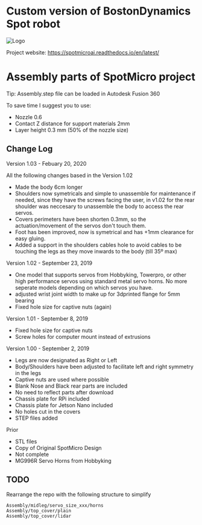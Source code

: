 # Custom version of BostonDynamics Spot robot

![Logo](https://gitlab.com/custom_robots/spotmicroai/website/raw/master/docs/assets/logo.png)

Project website: https://spotmicroai.readthedocs.io/en/latest/

# Assembly parts of SpotMicro project

Tip: Assembly.step file can be loaded in Autodesk Fusion 360

To save time I suggest you to use:
* Nozzle 0.6
* Contact Z distance for support materials 2mm
* Layer height 0.3 mm (50% of the nozzle size)

## Change Log

Version 1.03 - Febuary 20, 2020

All the following changes based in the Version 1.02

- Made the body 6cm longer
- Shoulders now symetricals and simple to unassemble for maintenance if needed, since they have the screws facing the user, in v1.02 for the rear shoulder was neccesary to unassemble the body to access the rear servos.
- Covers perimeters have been shorten 0.3mm, so the actuation/movement of the servos don't touch them.
- Foot has been improved, now is symetrical and has +1mm clearance for easy gluing.
- Added a support in the shoulders cables hole to avoid cables to be touching the legs as they move inwards to the body (till 35º max)

Version 1.02 - September 23, 2019
- One model that supports servos from Hobbyking, Towerpro, or other high performance servos using standard metal servo horns. No more seperate models depending on which servos you have.
- adjusted wrist joint width to make up for 3dprinted flange for 5mm bearing
- Fixed hole size for captive nuts (again)

Version 1.01 - September 8, 2019
- Fixed hole size for captive nuts
- Screw holes for computer mount instead of extrusions

Version 1.00 - September 2, 2019
- Legs are now designated as Right or Left
- Body/Shoulders have been adjusted to facilitate left and right symmetry in the legs
- Captive nuts are used where possible
- Blank Nose and Black rear parts are included
- No need to reflect parts after download
- Chassis plate for RPi included
- Chassis plate for Jetson Nano included
- No holes cut in the covers
- STEP files added

Prior
- STL files
- Copy of Original SpotMicro Design
- Not complete
- MG996R Servo Horns from Hobbyking



## TODO

Rearrange the repo with the following structure to simplify

	Assembly/midleg/servo_size_xxx/horns
	Assembly/top_cover/plain
	Assembly/top_cover/lidar
